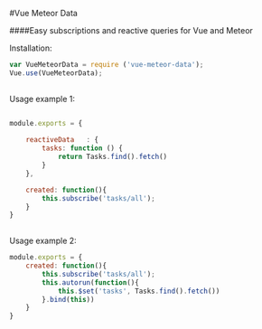#Vue Meteor Data

####Easy subscriptions and reactive queries for Vue and Meteor
 

Installation:
```javascript
var VueMeteorData = require ('vue-meteor-data');
Vue.use(VueMeteorData);
      
```
 
 
Usage example 1:
  
```javascript

module.exports = {
  
    reactiveData   : {
        tasks: function () {
            return Tasks.find().fetch()
        }
    },

    created: function(){
        this.subscribe('tasks/all');
    }
}
    
```


Usage example 2:

```javascript    
module.exports = {
    created: function(){
        this.subscribe('tasks/all');
        this.autorun(function(){
            this.$set('tasks', Tasks.find().fetch())
        }.bind(this))
    }
}
```
 
